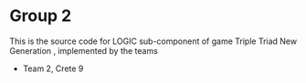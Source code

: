 Group 2
==================

This is the source code for LOGIC sub-component of game Triple Triad New Generation , implemented by the teams

* Team 2, Crete 9